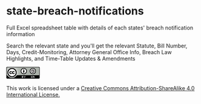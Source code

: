 # state-breach-notifications
Full Excel spreadsheet table with details of each states' breach notification information

Search the relevant state and you'll get the relevant Statute, Bill Number, Days, Credit-Monitoring, Attorney General Office Info, Breach Law Highlights, and Time-Table Updates & Amendments


![Creative Commons License Attribution](/cc.png)

This work is licensed under a [Creative Commons Attribution-ShareAlike 4.0 International License.](https://creativecommons.org/licenses/by-sa/4.0/)
